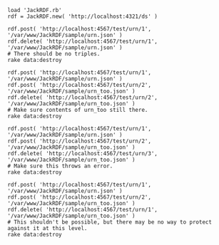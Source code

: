 	load 'JackRDF.rb'
	rdf = JackRDF.new( 'http://localhost:4321/ds' )
	
	rdf.post( 'http://localhost:4567/test/urn/1', '/var/www/JackRDF/sample/urn.json' )
	rdf.delete( 'http://localhost:4567/test/urn/1', '/var/www/JackRDF/sample/urn.json' )
	# There should be no triples.
	rake data:destroy
	
	rdf.post( 'http://localhost:4567/test/urn/1', '/var/www/JackRDF/sample/urn.json' )
	rdf.post( 'http://localhost:4567/test/urn/2', '/var/www/JackRDF/sample/urn_too.json' )
	rdf.delete( 'http://localhost:4567/test/urn/2', '/var/www/JackRDF/sample/urn_too.json' )
	# Make sure contents of urn_too still there.
	rake data:destroy
	
	rdf.post( 'http://localhost:4567/test/urn/1', '/var/www/JackRDF/sample/urn.json' )
	rdf.post( 'http://localhost:4567/test/urn/2', '/var/www/JackRDF/sample/urn_too.json' )
	rdf.delete( 'http://localhost:4567/test/urn/3', '/var/www/JackRDF/sample/urn_too.json' )
	# Make sure this throws an error.
	rake data:destroy
	
	rdf.post( 'http://localhost:4567/test/urn/1', '/var/www/JackRDF/sample/urn.json' )
	rdf.post( 'http://localhost:4567/test/urn/2', '/var/www/JackRDF/sample/urn_too.json' )
	rdf.delete( 'http://localhost:4567/test/urn/1', '/var/www/JackRDF/sample/urn_too.json' )
	# This shouldn't be possible, but there may be no way to protect against it at this level.
	rake data:destroy

